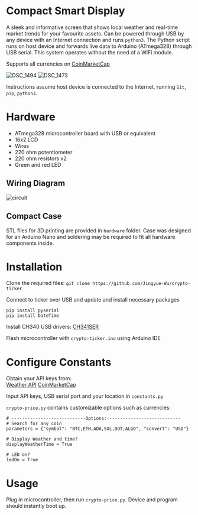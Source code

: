 # Compact Smart Display

A sleek and informative screen that shows local weather and real-time market trends for your favourite assets. Can be powered through USB by any device with an Internet connection and runs `python3`. The Python script runs on host device and forwards live data to Arduino (ATmega328) through USB serial. This system operates without the need of a WiFi module. 

Supports all currencies on [CoinMarketCap](https://coinmarketcap.com/api/documentation/v1/)

![DSC_1494](https://github.com/Jingyue-Wu/crypto-ticker/assets/75918217/44a73b64-1537-47d7-bf5f-6497da128f96)
![DSC_1473](https://github.com/Jingyue-Wu/crypto-ticker/assets/75918217/fd9af823-76b9-4ad6-8f0e-d0fb51f99b95)

Instructions assume host device is connected to the Internet, running `Git`, `pip`, `python3`.

# Hardware

* ATmega328 microcontroller board with USB or equivalent
* 16x2 LCD
* Wires
* 220 ohm potentiometer
* 220 ohm resistors x2
* Green and red LED

## Wiring Diagram
![circuit](https://github.com/Jingyue-Wu/crypto-ticker/assets/75918217/22158f94-fce2-49ef-844f-1169b90822d4)

## Compact Case
STL files for 3D printing are provided in `hardware` folder. Case was designed for an Arduino Nano and soldering may be required to fit all hardware components inside. 

# Installation

Clone the required files: 
`git clone https://github.com/Jingyue-Wu/crypto-ticker`

Connect to ticker over USB and update and install necessary packages 
```
pip install pyserial
pip install DateTime
```
Install CH340 USB drivers: [CH341SER](http://www.wch-ic.com/downloads/CH341SER_ZIP.html)

Flash microcontroller with `crypto-ticker.ino` using Arduino IDE


# Configure Constants

Obtain your API keys from:\
[Weather API](https://www.weatherapi.com/)
[CoinMarketCap](https://coinmarketcap.com/api/documentation/v1/)

Input API keys, USB serial port and your location in `constants.py`


`crypto-price.py` contains customizable options such as currencies:
```
# ----------------------------Options:----------------------------
# Search for any coin
parameters = {"symbol": "BTC,ETH,ADA,SOL,DOT,ALGO", "convert": "USD"}

# Display Weather and time?
displayWeatherTime = True

# LED on?
ledOn = True
```

# Usage

Plug in microcontroller, then run `crypto-price.py`. Device and program should instantly boot up.
